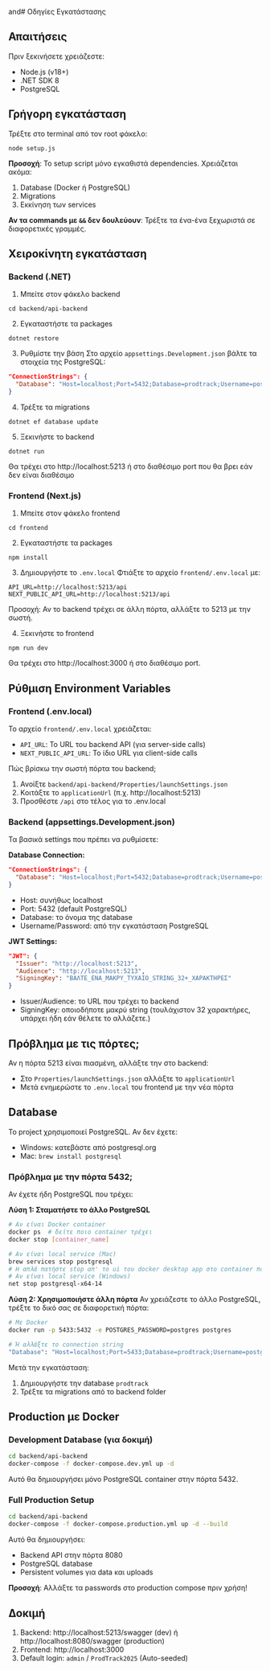 and# Οδηγίες Εγκατάστασης

## Απαιτήσεις

Πριν ξεκινήσετε χρειάζεστε:
- Node.js (v18+)
- .NET SDK 8
- PostgreSQL

## Γρήγορη εγκατάσταση

Τρέξτε στο terminal από τον root φάκελο:
```
node setup.js
```

**Προσοχή**: Το setup script μόνο εγκαθιστά dependencies. Χρειάζεται ακόμα:
1. Database (Docker ή PostgreSQL)
2. Migrations
3. Εκκίνηση των services

**Αν τα commands με `&&` δεν δουλεύουν**: Τρέξτε τα ένα-ένα ξεχωριστά σε διαφορετικές γραμμές.

## Χειροκίνητη εγκατάσταση

### Backend (.NET)

1. Μπείτε στον φάκελο backend
```
cd backend/api-backend
```

2. Εγκαταστήστε τα packages
```
dotnet restore
```

3. Ρυθμίστε την βάση
Στο αρχείο `appsettings.Development.json` βάλτε τα στοιχεία της PostgreSQL:
```json
"ConnectionStrings": {
  "Database": "Host=localhost;Port=5432;Database=prodtrack;Username=postgres;Password=postgres"
}
```

4. Τρέξτε τα migrations
```
dotnet ef database update
```

5. Ξεκινήστε το backend
```
dotnet run
```
Θα τρέχει στο http://localhost:5213 ή στο διαθέσιμο port που θα βρει εάν δεν είναι διαθέσιμο

### Frontend (Next.js)

1. Μπείτε στον φάκελο frontend
```
cd frontend
```

2. Εγκαταστήστε τα packages
```
npm install
```

3. Δημιουργήστε το `.env.local`
Φτιάξτε το αρχείο `frontend/.env.local` με:
```
API_URL=http://localhost:5213/api
NEXT_PUBLIC_API_URL=http://localhost:5213/api
```

Προσοχή: Αν το backend τρέχει σε άλλη πόρτα, αλλάξτε το 5213 με την σωστή.

4. Ξεκινήστε το frontend
```
npm run dev
```
Θα τρέχει στο http://localhost:3000 ή στο διαθέσιμο port.

## Ρύθμιση Environment Variables

### Frontend (.env.local)
Το αρχείο `frontend/.env.local` χρειάζεται:
- `API_URL`: Το URL του backend API (για server-side calls)
- `NEXT_PUBLIC_API_URL`: Το ίδιο URL για client-side calls

Πώς βρίσκω την σωστή πόρτα του backend;
1. Ανοίξτε `backend/api-backend/Properties/launchSettings.json`
2. Κοιτάξτε το `applicationUrl` (π.χ. http://localhost:5213)
3. Προσθέστε `/api` στο τέλος για το .env.local

### Backend (appsettings.Development.json)
Τα βασικά settings που πρέπει να ρυθμίσετε:

**Database Connection:**
```json
"ConnectionStrings": {
  "Database": "Host=localhost;Port=5432;Database=prodtrack;Username=postgres;Password=ΤΟ_PASSWORD_ΣΑΣ"
}
```
- Host: συνήθως localhost
- Port: 5432 (default PostgreSQL)
- Database: το όνομα της database
- Username/Password: από την εγκατάσταση PostgreSQL

**JWT Settings:**
```json
"JWT": {
  "Issuer": "http://localhost:5213",
  "Audience": "http://localhost:5213",
  "SigningKey": "ΒΑΛΤΕ_ΕΝΑ_ΜΑΚΡΥ_ΤΥΧΑΙΟ_STRING_32+_ΧΑΡΑΚΤΗΡΕΣ"
}
```
- Issuer/Audience: το URL που τρέχει το backend
- SigningKey: οποιοδήποτε μακρύ string (τουλάχιστον 32 χαρακτήρες, υπάρχει ήδη εάν θέλετε το αλλάζετε.)

## Πρόβλημα με τις πόρτες;

Αν η πόρτα 5213 είναι πιασμένη, αλλάξτε την στο backend:
- Στο `Properties/launchSettings.json` αλλάξτε το `applicationUrl`
- Μετά ενημερώστε το `.env.local` του frontend με την νέα πόρτα

## Database

Το project χρησιμοποιεί PostgreSQL. Αν δεν έχετε:
- Windows: κατεβάστε από postgresql.org
- Mac: `brew install postgresql`

### Πρόβλημα με την πόρτα 5432;

Αν έχετε ήδη PostgreSQL που τρέχει:

**Λύση 1: Σταματήστε το άλλο PostgreSQL**
```bash
# Αν είναι Docker container
docker ps  # δείτε ποιο container τρέχει
docker stop [container_name]

# Αν είναι local service (Mac)
brew services stop postgresql
# H απλά πατήστε stop απ' το ui του docker desktop app στο container που εμποδίζει την postgress.
# Αν είναι local service (Windows)
net stop postgresql-x64-14
```

**Λύση 2: Χρησιμοποιήστε άλλη πόρτα**
Αν χρειάζεστε το άλλο PostgreSQL, τρέξτε το δικό σας σε διαφορετική πόρτα:
```bash
# Με Docker
docker run -p 5433:5432 -e POSTGRES_PASSWORD=postgres postgres

# Ή αλλάξτε το connection string
"Database": "Host=localhost;Port=5433;Database=prodtrack;Username=postgres;Password=postgres"
```

Μετά την εγκατάσταση:
1. Δημιουργήστε την database `prodtrack`
2. Τρέξτε τα migrations από το backend folder

## Production με Docker

### Development Database (για δοκιμή)
```bash
cd backend/api-backend
docker-compose -f docker-compose.dev.yml up -d
```
Αυτό θα δημιουργήσει μόνο PostgreSQL container στην πόρτα 5432.

### Full Production Setup
```bash
cd backend/api-backend
docker-compose -f docker-compose.production.yml up -d --build
```
Αυτό θα δημιουργήσει:
- Backend API στην πόρτα 8080
- PostgreSQL database
- Persistent volumes για data και uploads

**Προσοχή**: Αλλάξτε τα passwords στο production compose πριν χρήση!

## Δοκιμή

1. Backend: http://localhost:5213/swagger (dev) ή http://localhost:8080/swagger (production)
2. Frontend: http://localhost:3000
3. Default login: `admin` / `ProdTrack2025` (Auto-seeded)